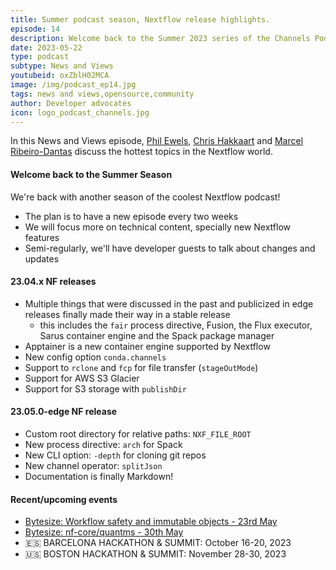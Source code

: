 ```yaml
---
title: Summer podcast season, Nextflow release highlights.
episode: 14
description: Welcome back to the Summer 2023 series of the Channels Podcast!  In this episode we kick things off with some of the highlights from the latest Nextflow releases. There were a lot of goodies in there..
date: 2023-05-22
type: podcast
subtype: News and Views
youtubeid: oxZblH02MCA
image: /img/podcast_ep14.jpg
tags: news and views,opensource,community
author: Developer advocates
icon: logo_podcast_channels.jpg
---
```


In this News and Views episode, [Phil Ewels](https://twitter.com/tallphil), [Chris Hakkaart](https://twitter.com/chris_hakk) and [Marcel Ribeiro-Dantas](https://twitter.com/mribeirodantas) discuss the hottest topics in the Nextflow world.

<!-- end-archive-description -->

#### Welcome back to the Summer Season

We're back with another season of the coolest Nextflow podcast!

- The plan is to have a new episode every two weeks
- We will focus more on technical content, specially new Nextflow features
- Semi-regularly, we'll have developer guests to talk about changes and updates

#### 23.04.x NF releases

- Multiple things that were discussed in the past and publicized in edge releases finally made their way in a stable release
  - this includes the `fair` process directive, Fusion, the Flux executor, Sarus container engine and the Spack package manager
- Apptainer is a new container engine supported by Nextflow
- New config option `conda.channels`
- Support to `rclone` and `fcp` for file transfer (`stageOutMode`)
- Support for AWS S3 Glacier
- Support for S3 storage with `publishDir`

#### 23.05.0-edge NF release

- Custom root directory for relative paths: `NXF_FILE_ROOT`
- New process directive: `arch` for Spack
- New CLI option: `-depth` for cloning git repos
- New channel operator: `splitJson`
- Documentation is finally Markdown!

#### Recent/upcoming events

- [Bytesize: Workflow safety and immutable objects - 23rd May](https://nf-co.re/events/2023/bytesize_workflow_safety)
- [Bytesize: nf-core/quantms - 30th May](https://nf-co.re/events/2023/bytesize_quantms)
- 🇪🇸 BARCELONA HACKATHON & SUMMIT: October 16-20, 2023
- 🇺🇸 BOSTON HACKATHON & SUMMIT: November 28-30, 2023
